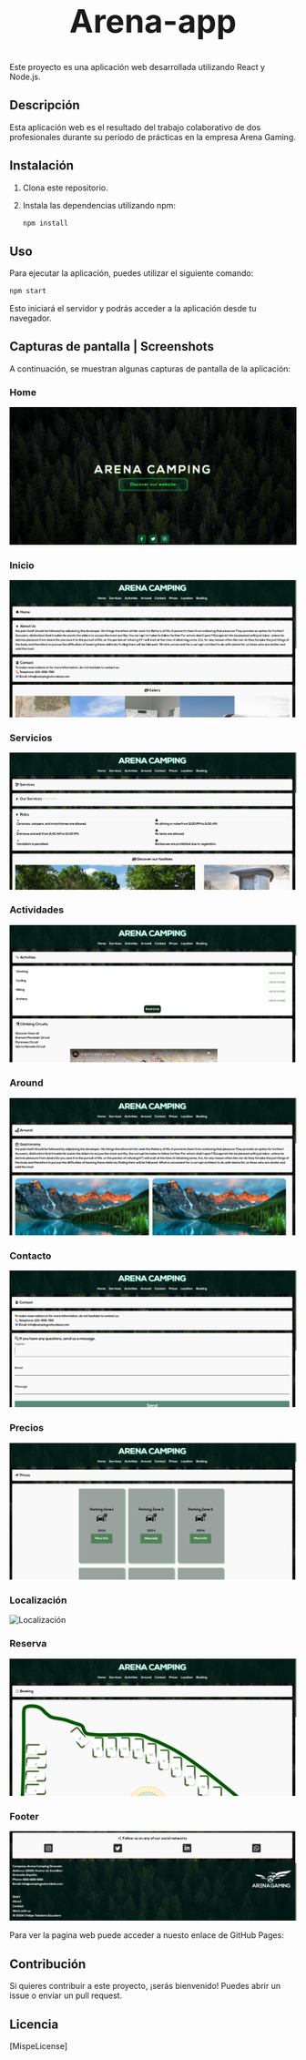 # <center><h1>Arena-app</h1></center>


Este proyecto es una aplicación web desarrollada utilizando React y Node.js.

## Descripción

Esta aplicación web es el resultado del trabajo colaborativo de dos profesionales durante su período de prácticas en la empresa Arena Gaming. 

## Instalación

1. Clona este repositorio.
2. Instala las dependencias utilizando npm:

   ```bash
   npm install
   ```

## Uso

Para ejecutar la aplicación, puedes utilizar el siguiente comando:

```bash
npm start
```

Esto iniciará el servidor y podrás acceder a la aplicación desde tu navegador.

## Capturas de pantalla | Screenshots

A continuación, se muestran algunas capturas de pantalla de la aplicación:

### Home
<img src="./public/SeeMe/Home.png" alt="Home">

### Inicio
<img src="./public/SeeMe/Inicio.png" alt="Inicio">

### Servicios
<img src="./public/SeeMe/Servicios.png" alt="Servicios">

### Actividades
<img src="./public/SeeMe/Actividades.png" alt="Actividades">

### Around
<img src="./public/SeeMe/Around.png" alt="Around">

### Contacto
<img src="./public/SeeMe/Contacto.png" alt="Contacto">

### Precios
<img src="./public/SeeMe/Precios.png" alt="Precios">

### Localización
<img src="./public/SeeMe/Localización.png" alt="Localización">

### Reserva
<img src="./public/SeeMe/Reserva.png" alt="Reserva">

### Footer
<img src="./public/SeeMe/footer.png" alt="Footer">

Para ver la pagina web puede acceder a nuesto enlace de GitHub Pages: 

## Contribución

Si quieres contribuir a este proyecto, ¡serás bienvenido! Puedes abrir un issue o enviar un pull request.

## Licencia

[MispeLicense]
